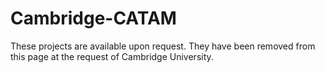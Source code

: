 # Cambridge-CATAM
These projects are available upon request. They have been removed from this page at the request of Cambridge University.
